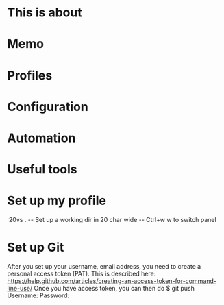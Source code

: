 # This is about
# Memo
# Profiles
# Configuration
# Automation
# Useful tools

# Set up my profile
:20vs .             -- Set up a working dir in 20 char wide
                    -- Ctrl+w w to switch panel
# Set up Git
After you set up your username, email address, you need to create a personal access token (PAT).
This is described here: https://help.github.com/articles/creating-an-access-token-for-command-line-use/
Once you have access token, you can then do
$ git push
Username: <my-username wjantispam>
Password: <my-personal-access-token>
